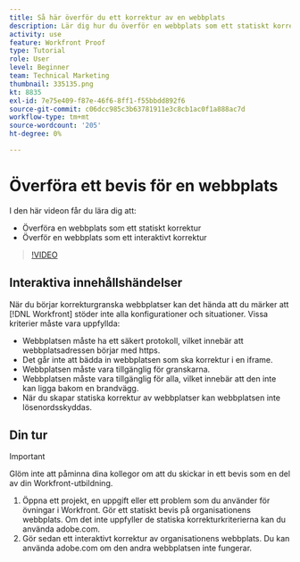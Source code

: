 ```yaml
---
title: Så här överför du ett korrektur av en webbplats
description: Lär dig hur du överför en webbplats som ett statiskt korrektur och interaktivt korrektur i [!DNL  Workfront].
activity: use
feature: Workfront Proof
type: Tutorial
role: User
level: Beginner
team: Technical Marketing
thumbnail: 335135.png
kt: 8835
exl-id: 7e75e409-f87e-46f6-8ff1-f55bbdd892f6
source-git-commit: c06dcc985c3b63781911e3c8cb1ac0f1a888ac7d
workflow-type: tm+mt
source-wordcount: '205'
ht-degree: 0%

---
```


# Överföra ett bevis för en webbplats

I den här videon får du lära dig att:

* Överföra en webbplats som ett statiskt korrektur
* Överför en webbplats som ett interaktivt korrektur

>[!VIDEO](https://video.tv.adobe.com/v/335135/?quality=12)


## Interaktiva innehållshändelser

När du börjar korrekturgranska webbplatser kan det hända att du märker att [!DNL Workfront] stöder inte alla konfigurationer och situationer. Vissa kriterier måste vara uppfyllda:

* Webbplatsen måste ha ett säkert protokoll, vilket innebär att webbplatsadressen börjar med https.
* Det går inte att bädda in webbplatsen som ska korrektur i en iframe.
* Webbplatsen måste vara tillgänglig för granskarna.
* Webbplatsen måste vara tillgänglig för alla, vilket innebär att den inte kan ligga bakom en brandvägg.
* När du skapar statiska korrektur av webbplatser kan webbplatsen inte lösenordsskyddas.

## Din tur

>[!IMPORTANT]
>
>Glöm inte att påminna dina kollegor om att du skickar in ett bevis som en del av din Workfront-utbildning.

1. Öppna ett projekt, en uppgift eller ett problem som du använder för övningar i Workfront. Gör ett statiskt bevis på organisationens webbplats. Om det inte uppfyller de statiska korrekturkriterierna kan du använda adobe.com.
1. Gör sedan ett interaktivt korrektur av organisationens webbplats. Du kan använda adobe.com om den andra webbplatsen inte fungerar.

<!-- 
Learn more about these considerations in the articles Generate a static proof for a website or other web content and Generate an interactive proof for a website or other web content. 
-->

<!--
### Learn more
[!DNL Workfront] also supports interactive proofing of files generated from a ZIP file. Learn how to prepare the ZIP file for uploading in the article Interactive content proofs.

* Generate a static proof for a website or other web content
* Generate an interactive proof for a website or other web content
* Generate a proof for interactive content in a ZIP file
* Understand the desktop proofing viewer
* Install the desktop proofing viewer
-->
